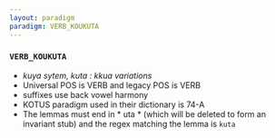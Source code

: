 ```yaml
---
layout: paradigm
paradigm: VERB_KOUKUTA
---
```

### ` VERB_KOUKUTA `

* _kuya sytem, kuta : kkua variations_
* Universal POS is VERB and legacy POS is VERB
* suffixes use back vowel harmony
* KOTUS paradigm used in their dictionary is 74-A
* The lemmas must end in * uta * (which will be deleted to form an invariant stub) and the regex matching the lemma is ` kuta `
